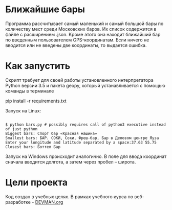 # Ближайшие бары

Программа рассчитывает самый маленький и самый большой бары по количеству мест среди Московских баров. 
Их список содержится в файле с расширением .json. Кроме этого она находит ближайший бар по введенным пользователем GPS-координатам. 
Если ничего не вводится или не введены две координаты, то выдается ошибка. 

# Как запустить

Скрипт требует для своей работы установленного интерпретатора Python версии 3.5 и пакета geopy, 
который устанавливается с помощью команды в терминале

pip install -r requirements.txt

Запуск на Linux:

```#!bash

$ python bars.py # possibly requires call of python3 executive instead of just python
Biggest bars: Спорт бар «Красная машина»
Smallest bars: БАР. СОКИ, Соки, Фреш-бар, Бар в Деловом центре Яуза
Enter your longitude and latitude separated by a space:37.63 55.75
Closest bars: Боттел Бар

```

Запуск на Windows происходит аналогично.
В поле для ввода координат сначала вводится долгота, а затем через пробел – широта.

# Цели проекта

Код создан в учебных целях. В рамках учебного курса по веб-разработке - [DEVMAN.org](https://devman.org)
